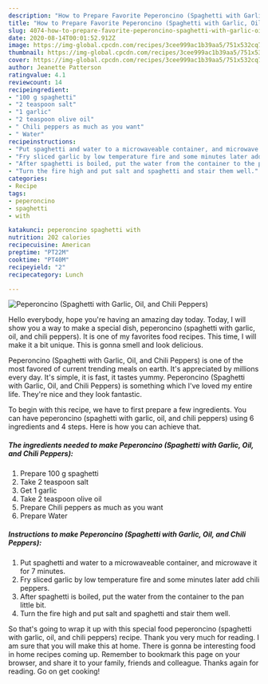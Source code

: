 ```yaml
---
description: "How to Prepare Favorite Peperoncino (Spaghetti with Garlic, Oil, and Chili Peppers)"
title: "How to Prepare Favorite Peperoncino (Spaghetti with Garlic, Oil, and Chili Peppers)"
slug: 4074-how-to-prepare-favorite-peperoncino-spaghetti-with-garlic-oil-and-chili-peppers
date: 2020-08-14T00:01:52.912Z
image: https://img-global.cpcdn.com/recipes/3cee999ac1b39aa5/751x532cq70/peperoncino-spaghetti-with-garlic-oil-and-chili-peppers-recipe-main-photo.jpg
thumbnail: https://img-global.cpcdn.com/recipes/3cee999ac1b39aa5/751x532cq70/peperoncino-spaghetti-with-garlic-oil-and-chili-peppers-recipe-main-photo.jpg
cover: https://img-global.cpcdn.com/recipes/3cee999ac1b39aa5/751x532cq70/peperoncino-spaghetti-with-garlic-oil-and-chili-peppers-recipe-main-photo.jpg
author: Jeanette Patterson
ratingvalue: 4.1
reviewcount: 14
recipeingredient:
- "100 g spaghetti"
- "2 teaspoon salt"
- "1 garlic"
- "2 teaspoon olive oil"
- " Chili peppers as much as you want"
- " Water"
recipeinstructions:
- "Put spaghetti and water to a microwaveable container, and microwave it for 7 minutes."
- "Fry sliced garlic by low temperature fire and some minutes later add chili peppers."
- "After spaghetti is boiled, put the water from the container to the pan little bit."
- "Turn the fire high and put salt and spaghetti and stair them well."
categories:
- Recipe
tags:
- peperoncino
- spaghetti
- with

katakunci: peperoncino spaghetti with 
nutrition: 202 calories
recipecuisine: American
preptime: "PT22M"
cooktime: "PT40M"
recipeyield: "2"
recipecategory: Lunch

---
```



![Peperoncino (Spaghetti with Garlic, Oil, and Chili Peppers)](https://img-global.cpcdn.com/recipes/3cee999ac1b39aa5/751x532cq70/peperoncino-spaghetti-with-garlic-oil-and-chili-peppers-recipe-main-photo.jpg)

Hello everybody, hope you're having an amazing day today. Today, I will show you a way to make a special dish, peperoncino (spaghetti with garlic, oil, and chili peppers). It is one of my favorites food recipes. This time, I will make it a bit unique. This is gonna smell and look delicious.

Peperoncino (Spaghetti with Garlic, Oil, and Chili Peppers) is one of the most favored of current trending meals on earth. It's appreciated by millions every day. It's simple, it is fast, it tastes yummy. Peperoncino (Spaghetti with Garlic, Oil, and Chili Peppers) is something which I've loved my entire life. They're nice and they look fantastic.




To begin with this recipe, we have to first prepare a few ingredients. You can have peperoncino (spaghetti with garlic, oil, and chili peppers) using 6 ingredients and 4 steps. Here is how you can achieve that.

<!--inarticleads1-->

##### The ingredients needed to make Peperoncino (Spaghetti with Garlic, Oil, and Chili Peppers):

1. Prepare 100 g spaghetti
1. Take 2 teaspoon salt
1. Get 1 garlic
1. Take 2 teaspoon olive oil
1. Prepare  Chili peppers as much as you want
1. Prepare  Water




<!--inarticleads2-->

##### Instructions to make Peperoncino (Spaghetti with Garlic, Oil, and Chili Peppers):

1. Put spaghetti and water to a microwaveable container, and microwave it for 7 minutes.
1. Fry sliced garlic by low temperature fire and some minutes later add chili peppers.
1. After spaghetti is boiled, put the water from the container to the pan little bit.
1. Turn the fire high and put salt and spaghetti and stair them well.




So that's going to wrap it up with this special food peperoncino (spaghetti with garlic, oil, and chili peppers) recipe. Thank you very much for reading. I am sure that you will make this at home. There is gonna be interesting food in home recipes coming up. Remember to bookmark this page on your browser, and share it to your family, friends and colleague. Thanks again for reading. Go on get cooking!

